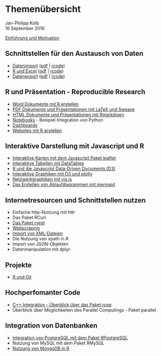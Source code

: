 # Themenübersicht
Jan-Philipp Kolb  
16 September 2016  



[Einführung und Motivation](https://github.com/Japhilko/RInterfaces/blob/master/slides/Intro.md)

## Schnittstellen für den Austausch von Daten

- [Datenimport](slides/Datenimport.md) ([pdf](slides/Datenimport.pdf) | [rcode](slides/Datenimport.R))
-	[R und Excel](slides/Rexcel.md) ([pdf](Rexcel.pdf) | [rcode](slides/Rexcel.R))
- [Datenexport](slides/Datenexport.md) ([pdf](slides/Datenexport.pdf) | [rcode](slides/Datenexport.R)) 


## R und Präsentation - Reproducible Research

- [Word Dokumente mit R erstellen](slides/R2word.Rmd)
-	[PDF Dokumente und Präsentationen mit LaTeX und Sweave](slides/R2pdf.Rmd)
-	[HTML Dokumente und Präsentationen mit Rmarkdown](https://github.com/Japhilko/RInterfaces/blob/master/slides/presentHTML.md)
- [Notebooks](slides/Notebooks.Rmd) - Beispiel Integration von Python
- [Dashboards](slides/Dashboards.Rmd)
- [Websites mit R erstellen](slides/)

## Interaktive Darstellung mit Javascript und R

-	[Interaktive Karten mit dem Javascript Paket leaflet](https://github.com/Japhilko/RInterfaces/blob/master/slides/leaflet.md)
-	[Interaktive Tabellen mit DataTables](https://github.com/Japhilko/RInterfaces/blob/master/slides/DataTables.md)
-	[R und die Javascript Data-Driven Documents (D3)](https://github.com/Japhilko/RInterfaces/blob/master/slides/D3.md)
-	[Interaktive Graphiken mit D3 und plotly](https://github.com/Japhilko/RInterfaces/blob/master/slides/plotly.md)
-	[Netzwerkgraphiken mit vis.js](https://github.com/Japhilko/RInterfaces/blob/master/slides/visNetwork.md)
-	[Das Erstellen von Ablaufdiagrammen mit mermaid](https://github.com/Japhilko/RInterfaces/blob/master/slides/mermaid.md)



## Internetresourcen und Schnittstellen nutzen

-	Einfache http-Nutzung mit httr
-	Das Paket RCurl
- [Das Paket rvest](slides/rvest.Rmd)
- [Webscraping](https://github.com/Japhilko/RInterfaces/blob/master/slides/Webscraping.md)
-	[Import von XML-Dateien](https://github.com/Japhilko/RInterfaces/blob/master/slides/XML.md)
-	Die Nutzung von xpath in R
-	Import von JSON-Objekten
-	Datenmanipulation mit dplyr


## Projekte 

- [R und Git](slides/Rgit.Rmd)

## Hochperfomanter Code

-	[C++ Integration - Überblick über das Paket rcpp](https://github.com/Japhilko/RInterfaces/blob/master/slides/rcpp.md)
-	Überblick über Möglichkeiten des Parallel Computings - Paket parallel

## Integration von Datenbanken

-	[Integration von PostgreSQL mit dem Paket 
RPostgreSQL](https://github.com/Japhilko/RInterfaces/blob/master/slides/RPostgreSQL.Rmd)
-	Nutzung von MySQL mit dem Paket RMySQL
-	[Nutzung von MongoDB in R](https://github.com/Japhilko/RInterfaces/blob/master/slides/Rmongodb.md)




